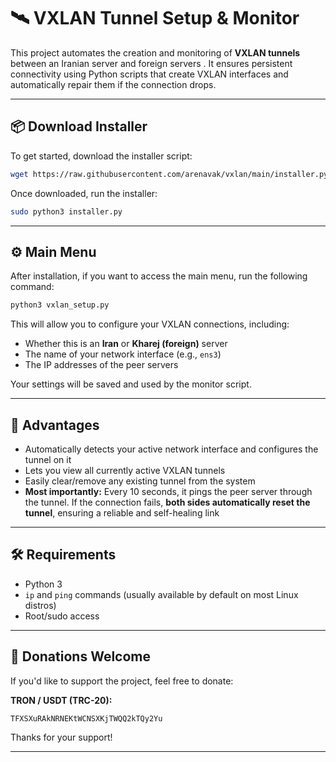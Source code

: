 
# 🛰️ VXLAN Tunnel Setup & Monitor

This project automates the creation and monitoring of **VXLAN tunnels** between an Iranian server and foreign servers . It ensures persistent connectivity using Python scripts that create VXLAN interfaces and automatically repair them if the connection drops.

---

## 📦 Download Installer

To get started, download the installer script:

```bash
wget https://raw.githubusercontent.com/arenavak/vxlan/main/installer.py
```

Once downloaded, run the installer:

```bash
sudo python3 installer.py
```

---

## ⚙️ Main Menu

After installation, if you want to access the main menu, run the following command:

```bash
python3 vxlan_setup.py
```

This will allow you to configure your VXLAN connections, including:
- Whether this is an **Iran** or **Kharej (foreign)** server
- The name of your network interface (e.g., `ens3`)
- The IP addresses of the peer servers

Your settings will be saved and used by the monitor script.

---

## 🌟 Advantages

- Automatically detects your active network interface and configures the tunnel on it
- Lets you view all currently active VXLAN tunnels
- Easily clear/remove any existing tunnel from the system
- **Most importantly:** Every 10 seconds, it pings the peer server through the tunnel. If the connection fails, **both sides automatically reset the tunnel**, ensuring a reliable and self-healing link

---



## 🛠️ Requirements

- Python 3
- `ip` and `ping` commands (usually available by default on most Linux distros)
- Root/sudo access

---

## 💸 Donations Welcome

If you'd like to support the project, feel free to donate:

**TRON / USDT (TRC-20):**

```
TFXSXuRAkNRNEKtWCNSXKjTWQQ2kTQy2Yu
```

Thanks for your support!

---


